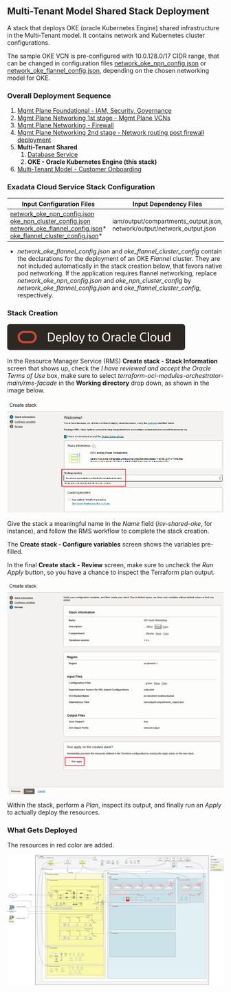 ## Multi-Tenant Model Shared Stack Deployment

A stack that deploys OKE (oracle Kubernetes Engine) shared infrastructure in the Multi-Tenant model. It contains network and Kubernetes cluster configurations.

The sample OKE VCN is pre-configured with 10.0.128.0/17 CIDR range, that can be changed in configuration files [network_oke_npn_config.json](../mt/shared/oke/network_oke_npn_config.json) or [network_oke_flannel_config.json](../mt/shared/oke/network_oke_flannel_config.json), depending on the chosen networking model for OKE.

### Overall Deployment Sequence

1. [Mgmt Plane Foundational - IAM, Security, Governance](./MPLANE-FOUNDATIONAL.md)
2. [Mgmt Plane Networking 1st stage - Mgmt Plane VCNs](./MPLANE-NETWORKING.md#stage1)
3. [Mgmt Plane Networking - Firewall](./MPLANE-FIREWALL.md)
4. [Mgmt Plane Networking 2nd stage - Network routing post firewall deployment](./MPLANE-NETWORKING.md#stage2)
5. **Multi-Tenant Shared**
    1. [Database Service](./MT-SHARED-DB.md)
    2. **OKE - Oracle Kubernetes Engine (this stack)**
6. [Multi-Tenant Model - Customer Onboarding](./MT-CUSTOMER-ONBOARDING.md)

### Exadata Cloud Service Stack Configuration

Input Configuration Files | Input Dependency Files | Generated Output
--------------------------|------------------------|------------------
[network_oke_npn_config.json](../mt/shared/oke/network_oke_npn_config.json) <br> [oke_npn_cluster_config.json](../mt/shared/oke/oke_npn_cluster_config.json) <br> [network_oke_flannel_config.json](../mt/shared/oke/network_oke_flannel_config.json)* <br> [oke_flannel_cluster_config.json](../mt/shared/oke/oke_flannel_cluster_config.json)* | iam/output/compartments_output.json, network/output/network_output.json | mt-shared-oke/output/network_output.json

* *network_oke_flannel_config.json* and *oke_flannel_cluster_config* contain the declarations for the deployment of an OKE *Flannel* cluster. They are not included automatically in the stack creation below, that favors native pod networking. If the application requires flannel networking, replace *network_oke_npn_config.json* and *oke_npn_cluster_config* by *network_oke_flannel_config.json* and *oke_flannel_cluster_config*, respectively.

### Stack Creation

[![Deploy_To_OCI](../../design/images/DeployToOCI.svg)](https://cloud.oracle.com/resourcemanager/stacks/create?zipUrl=https://github.com/oci-landing-zones/terraform-oci-modules-orchestrator/archive/refs/heads/main.zip&zipUrlVariables={"input_config_files_urls":https://raw.githubusercontent.com/oci-landing-zones/oci-landing-zone-operating-entities/refs/heads/multi-tenant-pattern/blueprints/multi-oe/service-providers/runtime/mt/shared/oke/network_oke_npn_config.json,https://raw.githubusercontent.com/oci-landing-zones/oci-landing-zone-operating-entities/refs/heads/multi-tenant-pattern/blueprints/multi-oe/service-providers/runtime/mt/shared/oke/oke_npn_cluster_config.json,"url_dependency_source_oci_bucket":"isv-terraform-runtime-bucket","url_dependency_source":"ocibucket","url_dependency_source_oci_objects":"iam/output/compartments_output.json,network/output/network_output.json","save_output":true,"oci_object_prefix":"mt-shared-oke/output"})

In the Resource Manager Service (RMS) **Create stack - Stack Information** screen that shows up, check the *I have reviewed and accept the Oracle Terms of Use* box, make sure to select *terraform-oci-modules-orchestrator-main/rms-facade* in the **Working directory** drop down, as shown in the image below. 

![Working_directory](../../design/images/orchestrator-working-dir.png)

Give the stack a meaningful name in the *Name* field (*isv-shared-oke*, for instance), and follow the RMS workflow to complete the stack creation. 

The **Create stack - Configure variables** screen shows the variables pre-filled.

In the final **Create stack - Review** screen, make sure to uncheck the *Run Apply* button, so you have a chance to inspect the Terraform plan output.

![Run_Apply_Disabled](../../design/images/orchestrator-run-apply-disabled.png)

Within the stack, perform a *Plan*, inspect its output, and finally run an *Apply* to actually deploy the resources.

### What Gets Deployed

The resources in red color are added.

![shared-mt](../../design/images/shared-mt.png)
